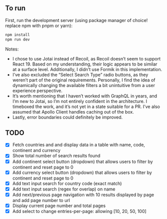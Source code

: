 ## To run

First, run the development server (using package manager of choice! replace npm with pnpm or yarn):

```bash
npm install
npm run dev
```

Notes:

- I chose to use Jotai instead of Recoil, as Recoil doesn’t seem to support React 19. Based on my understanding, their logic appears to be similar at a surface level. Additionally, I didn’t use Formik in this implementation.
- I’ve also excluded the “Select Search Type” radio buttons, as they weren’t part of the original requirements. Personally, I find the idea of dynamically changing the available filters a bit unintuitive from a user experience perspective.
- It’s worth mentioning that I haven’t worked with GraphQL in years, and I’m new to Jotai, so I’m not entirely confident in the architecture. I timeboxed the work, and it’s not yet in a state suitable for a PR. I’ve also assumed that Apollo Client handles caching out of the box.
- Lastly, error boundaries could definitely be improved.

## TODO

- [x] Fetch countries and and display data in a table with name, code, continent and currency
- [x] Show total number of search results found
- [x] Add continent select button (dropdown) that allows users to filter by continent and reset page to 0
- [x] Add currency select button (dropdown) that allows users to filter by continent and reset page to 0
- [x] Add text input search for country code (exact match)
- [x] Add text input search (regex for overlap) on name
- [x] Add next/previous page navigation with 10 results displayed by page and add page number to url
- [x] Display current page number and total pages
- [x] Add select to change entries-per-page: allowing [10, 20, 50, 100]
